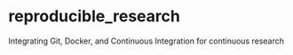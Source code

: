 # reproducible_research
Integrating Git, Docker, and Continuous Integration for continuous research
